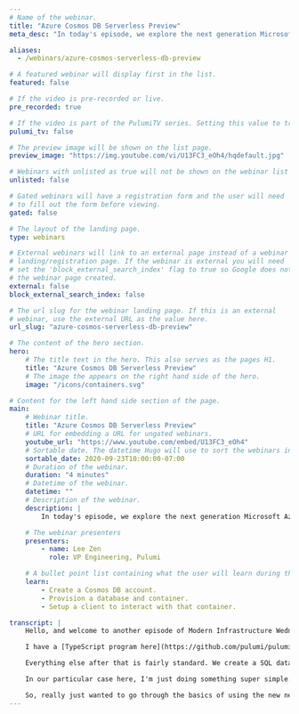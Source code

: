```yaml
---
# Name of the webinar.
title: "Azure Cosmos DB Serverless Preview"
meta_desc: "In today's episode, we explore the next generation Microsoft Azure provider for Pulumi. We take it for a spin on Azure's Cosmos DB serverless preview."

aliases:
  - /webinars/azure-cosmos-serverless-db-preview

# A featured webinar will display first in the list.
featured: false

# If the video is pre-recorded or live.
pre_recorded: true

# If the video is part of the PulumiTV series. Setting this value to true will list the video in the "PulumiTV" section.
pulumi_tv: false

# The preview image will be shown on the list page.
preview_image: "https://img.youtube.com/vi/U13FC3_eOh4/hqdefault.jpg"

# Webinars with unlisted as true will not be shown on the webinar list
unlisted: false

# Gated webinars will have a registration form and the user will need
# to fill out the form before viewing.
gated: false

# The layout of the landing page.
type: webinars

# External webinars will link to an external page instead of a webinar
# landing/registration page. If the webinar is external you will need
# set the 'block_external_search_index' flag to true so Google does not index
# the webinar page created.
external: false
block_external_search_index: false

# The url slug for the webinar landing page. If this is an external
# webinar, use the external URL as the value here.
url_slug: "azure-cosmos-serverless-db-preview"

# The content of the hero section.
hero:
    # The title text in the hero. This also serves as the pages H1.
    title: "Azure Cosmos DB Serverless Preview"
    # The image the appears on the right hand side of the hero.
    image: "/icons/containers.svg"

# Content for the left hand side section of the page.
main:
    # Webinar title.
    title: "Azure Cosmos DB Serverless Preview"
    # URL for embedding a URL for ungated webinars.
    youtube_url: "https://www.youtube.com/embed/U13FC3_eOh4"
    # Sortable date. The datetime Hugo will use to sort the webinars in date order.
    sortable_date: 2020-09-23T10:00:00-07:00
    # Duration of the webinar.
    duration: "4 minutes"
    # Datetime of the webinar.
    datetime: ""
    # Description of the webinar.
    description: |
        In today's episode, we explore the next generation Microsoft Azure provider for Pulumi. We take it for a spin on Azure's Cosmos DB serverless preview and show how easy it is to create a database and wire up the connection string information to a client. Code for the episode can be found [here](https://github.com/pulumi/pulumitv/tree/master/modern-infrastructure-wednesday/2020-09-23).

    # The webinar presenters
    presenters:
        - name: Lee Zen
          role: VP Engineering, Pulumi

    # A bullet point list containing what the user will learn during the webinar.
    learn:
        - Create a Cosmos DB account.
        - Provision a database and container.
        - Setup a client to interact with that container.

transcript: |
    Hello, and welcome to another episode of Modern Infrastructure Wednesday. I'm your host, Lee Zen, and today we're going to be covering the Azure Cosmos DB Serverless Preview along with Pulumi's new Azure Next-Gen Provider. So, what are we going to do today? We're going to be covering creation of a Cosmos DB account, provisioning a database container, and then also setting up a client to interact with that container. So, very basic stuff, but really just excited to show off the new next-gen provider that we've built that really covers the full surface area of all those Azure resources that you want to use. And really, the ability to use any feature on day one, once it's announced because we're compiling our provider based on the actual Azure REST API specs. So, let's get started.

    I have a [TypeScript program here](https://github.com/pulumi/pulumitv/tree/master/modern-infrastructure-wednesday/2020-09-23), so you can see we're importing from our new Azure next-gen provider here. Then, I'm also importing from the Azure Cosmos Client. I already have everything prebuilt because I don't want to spend any time on the provisioning steps. So, you can see this looks and behaves very similar to the previous Azure provider. You create a resource group, you create a document DB database account. We give it the parameters we want. In particular of note here is that you can actually, again, because we're reflecting the full surface area of that resource model in the Azure REST API, we can give this a capabilities property with the name EnableServerless, and this will enable the serverless preview for Cosmos DB.

    Everything else after that is fairly standard. We create a SQL database in that Cosmos DB account, and then we create a container to interact with it as always. Then, finally, you could do a number of things with these outputs now, so at the end of this, we'll have created that account, the database, and then the container, and then you can then get back to the connection string. So, you can see here, again, using the new provider, we can actually make a call to list database account connection strings, which is again, part of that REST API surface area that we've modeled. So, we can actually get back those connection strings. You could totally imagine taking that and passing that on to something else. So, passing those connection strings onto, for example, a function or something like that, or storing it as a sequence so you can use it later on in your web app.

    In our particular case here, I'm just doing something super simple. I'm using the Cosmos Client that I've imported from above, and then I'm just going to insert a single item here with just some key and some value. So, if we run this program, we've already gone ahead and all these resources were already created, so there's really not too much to show there. As you can see, there's no changes. But if I say yes, this particular `apply` will actually run and we should see an additional item in our data store. So, if we go here and this is the items, this is the serverless DB that I created, and if I refresh my items here, you can see that I have a third item now, and that has that timestamp inserted in.

    So, really just wanted to go through the basics of using the new next-gen provider with Pulumi and how easy it is to use it and how easy it is to actually wire things in and get your applications up and running on the new preview for Azure Cosmos DB. I hope you enjoyed today's episode of Modern Infrastructure Wednesday. Please make sure to [subscribe to PulumiTV](https://www.youtube.com/channel/UC2Dhyn4Ev52YSbcpfnfP0Mw?sub_confirmation=1) for future updates and leave your comments below and like the video, if you enjoyed today's episode and I hope to see you next week on PulumiTV. Thanks very much.
---
```

